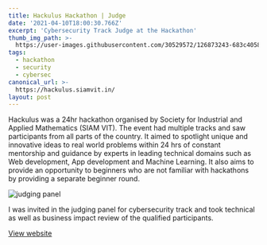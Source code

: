 ```yaml
---
title: Hackulus Hackathon | Judge
date: '2021-04-10T18:00:30.766Z'
excerpt: 'Cybersecurity Track Judge at the Hackathon'
thumb_img_path: >-
  https://user-images.githubusercontent.com/30529572/126873243-683c4058-7e0e-463e-8ce2-0093e0e1b9e4.jpg
tags:
  - hackathon
  - security
  - cybersec
canonical_url: >-
  https://hackulus.siamvit.in/
layout: post
---
```


Hackulus was a 24hr hackathon organised by Society for Industrial and Applied Mathematics (SIAM VIT). The event had multiple tracks and saw participants from all parts of the country. It aimed to spotlight unique and innovative ideas to real world problems within 24 hrs of constant mentorship and guidance by experts in leading technical domains such as Web development, App development and Machine Learning. It also aims to provide an opportunity to beginners who are not familiar with hackathons by providing a separate beginner round.

![judging panel](https://user-images.githubusercontent.com/30529572/126873245-a1aedce7-da6f-4223-841f-c81d5946df7f.jpg)

I was invited in the judging panel for cybersecurity track and took technical as well as business impact review of the qualified participants.

[View website](https://hackulus.siamvit.in/)
